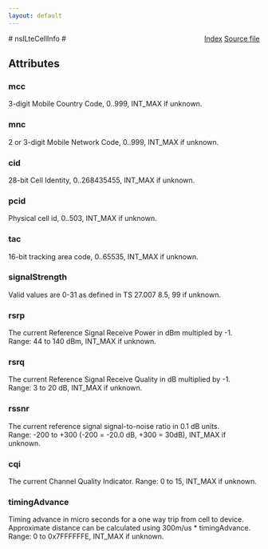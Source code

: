 ```yaml
---
layout: default
---
```

<div class='links' style='float:right'><a href="../index.html">Index</a>
<a href="http://dxr.mozilla.org/mozilla-central/source/dom/mobileconnection/interfaces/nsICellInfo.idl">Source file</a>
</div>
# nsILteCellInfo #

## Attributes ##

### mcc ###
  
3-digit Mobile Country Code, 0..999, INT_MAX if unknown.  
  

### mnc ###
  
2 or 3-digit Mobile Network Code, 0..999, INT_MAX if unknown.  
  

### cid ###
  
28-bit Cell Identity, 0..268435455, INT_MAX if unknown.  
  

### pcid ###
  
Physical cell id, 0..503, INT_MAX if unknown.  
  

### tac ###
  
16-bit tracking area code, 0..65535, INT_MAX if unknown.  
  

### signalStrength ###
  
Valid values are 0-31 as defined in TS 27.007 8.5, 99 if unknown.  
  

### rsrp ###
  
The current Reference Signal Receive Power in dBm multipled by -1.  
Range: 44 to 140 dBm, INT_MAX if unknown.  
  

### rsrq ###
  
The current Reference Signal Receive Quality in dB multiplied by -1.  
Range: 3 to 20 dB, INT_MAX if unknown.  
  

### rssnr ###
  
The current reference signal signal-to-noise ratio in 0.1 dB units.  
Range: -200 to +300 (-200 = -20.0 dB, +300 = 30dB), INT_MAX if unknown.  
  

### cqi ###
  
The current Channel Quality Indicator. Range: 0 to 15, INT_MAX if unknown.  
  

### timingAdvance ###
  
Timing advance in micro seconds for a one way trip from cell to device.  
Approximate distance can be calculated using 300m/us * timingAdvance.  
Range: 0 to 0x7FFFFFFE, INT_MAX if unknown.  
  

